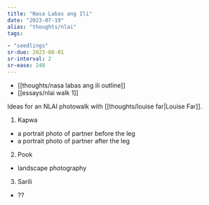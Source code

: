 ```yaml
---
title: "Nasa Labas ang Ili"
date: "2023-07-19"
alias: "thoughts/nlai"
tags:

- "seedlings"
sr-due: 2023-08-01
sr-interval: 2
sr-ease: 248
---
```

- [[thoughts/nasa labas ang ili outline]]
- [[essays/nlai walk 1]]

Ideas for an NLAI photowalk with [[thoughts/louise far|Louise Far]].

1. Kapwa
- a portrait photo of partner before the leg
- a portrait photo of partner after the leg

2. Pook
- landscape photography

3. Sarili
- ??


